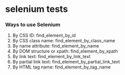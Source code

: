 # selenium tests

### Ways to use Selenium

1. By CSS ID: find_element_by_id
2. By CSS class name: find_element_by_class_name
3. By name attribute: find_element_by_name
4. By DOM structure or xpath: find_element_by_xpath
5. By link text: find_element_by_link_text
6. By partial link text: find_element_by_partial_link_text
7. By HTML tag name: find_element_by_tag_name
